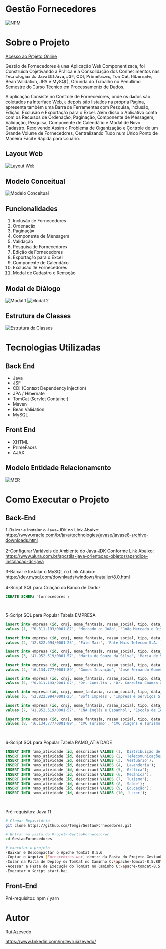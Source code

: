 
# Gestão Fornecedores
[![NPM](https://img.shields.io/npm/l/react)](https://github.com/Temgi/GestaoFornecedores/blob/main/LICENSE) 

# Sobre o Projeto

<a href="http://app-java.ddns.net:8084/Fornecedores/GestaoEmpresas.xhtml" target="_blank" rel="noopener">Acesso ao Projeto Online</a>


Gestão de Fornecedores é uma Aplicação Web Componentizada, foi Construída Objetivando a Prática e a Consolidação dos Conhecimentos nas Tecnologias do JavaEE(Java, JSF, CDI, PrimeFaces, TomCat, Hibernate, Bean Validation, JPA e MySQL), Oriunda do Trabalho no Penultimo Semestre do Curso Técnico em Processamento de Dados.

A aplicação Consiste no Controle de Fornecedores, onde os dados são coletados na Interface Web, e depois são listados na própria Página, apresenta também uma Barra de Ferramentas com Pesquisa, Inclusão, Edição, Exclusão e Exportação para o Excel. Além disso o Aplicativo conta com os Recursos de Ordenação, Paginação, Componente de Messagem, Validação, Pesquisa, Componente de Calendário e Modal de Novo Cadastro. Resolvendo Assim o Problema de Organização e Controle de um Grande Volume de Fornecedores, Centralizando Tudo num Único Ponto de Maneira Fácil e Rápida para Usuário.

## Layout Web
![Layout Web](https://github.com/Temgi/GestaoFornecedores/blob/main/assets/LayoutWeb2.png)

## Modelo Conceitual
![Modelo Conceitual](https://github.com/Temgi/GestaoFornecedores/blob/main/assets/ModeloConceitual.png)

## Funcionalidades

1. Inclusão de Fornecedores
2. Ordenação
3. Paginação
4. Componente de Mensagem
5. Validação
6. Pesquisa de Fornecedores
7. Edição de Fornecedores
8. Exportação para o Excel
9. Componente de Calendário
10. Exclusão de Fornecedores
11. Modal de Cadastro e Remoção

## Modal de Diálogo
![Modal 1](https://github.com/Temgi/GestaoFornecedores/blob/main/assets/Modal1.png) ![Modal 2](https://github.com/Temgi/GestaoFornecedores/blob/main/assets/Modal2.png)

## Estrutura de Classes
![Estrutura de Classes](https://github.com/Temgi/GestaoFornecedores/blob/main/assets/EstruturaClasses.png)

# Tecnologias Utilizadas
## Back End
- Java
- JSF
- CDI (Context Dependency Injection)
- JPA / Hibernate
- TomCat (Servlet Container)
- Maven
- Bean Validation
- MySQL
## Front End
- XHTML
- PrimeFaces
- AJAX

## Modelo Entidade Relacionamento
![MER](https://github.com/Temgi/GestaoFornecedores/blob/main/assets/MER.png)



# Como Executar o Projeto

## Back-End
1-Baixar e Instalar o Java-JDK no Link Abaixo:
<br>
https://www.oracle.com/br/java/technologies/javase/javase8-archive-downloads.html
<br><br>
2-Configurar Variáveis de Ambiente do Java-JDK Conforme Link Abaixo:
https://www.alura.com.br/apostila-java-orientacao-objetos/apendice-instalacao-do-java
<br><br>
3-Baixar e Instalar o MySQL no Link Abaixo:
<br>
https://dev.mysql.com/downloads/windows/installer/8.0.html
<br><br>
4-Script SQL para Criação do Banco de Dados
~~~sql
CREATE SCHEMA `fornecedores`;
~~~
<br>

5-Script SQL para Popular Tabela EMPRESA
~~~sql
insert into empresa (id, cnpj, nome_fantasia, razao_social, tipo, data_fundacao, ramo_atividade_id)
values (1, '70.311.193/0001-87', 'Mercado do João', 'João Mercado e Distribuidor de Alimentos Ltda', 'LTDA', '2009-03-02', 1);

insert into empresa (id, cnpj, nome_fantasia, razao_social, tipo, data_fundacao, ramo_atividade_id)
values (2, '52.822.994/0001-25', 'Fale Mais', 'Fale Mais Telecom S.A.', 'SA', '1997-12-10', 2);

insert into empresa (id, cnpj, nome_fantasia, razao_social, tipo, data_fundacao, ramo_atividade_id)
values (3, '41.952.519/0001-57', 'Maria de Souza da Silva', 'Maria de Souza da Silva', 'MEI', '2014-10-15', 3);

insert into empresa (id, cnpj, nome_fantasia, razao_social, tipo, data_fundacao, ramo_atividade_id)
values (4, '16.134.777/0001-89', 'Gomes Inovação', 'José Fernando Gomes EIRELI ME', 'EIRELI', '2009-03-02', 4);

insert into empresa (id, cnpj, nome_fantasia, razao_social, tipo, data_fundacao, ramo_atividade_id)
values (5, '70.311.193/0001-87', 'Dr. Consulta', 'Dr. Consulta Exames e Consultas Ltda', 'LTDA', '2009-03-02', 8);

insert into empresa (id, cnpj, nome_fantasia, razao_social, tipo, data_fundacao, ramo_atividade_id)
values (6, '52.822.994/0001-25', 'Soft Impress', 'Impress e Serviços S.A.', 'SA', '1997-12-10', 5);

insert into empresa (id, cnpj, nome_fantasia, razao_social, tipo, data_fundacao, ramo_atividade_id)
values (7, '41.952.519/0001-57', 'CNA Inglês e Espanhol', 'Escola de Idiomas CNA', 'MEI', '2014-10-15', 9);

insert into empresa (id, cnpj, nome_fantasia, razao_social, tipo, data_fundacao, ramo_atividade_id)
values (8, '16.134.777/0001-89', 'CVC Turismo', 'CVC Viagens e Turismo EIRELI ME', 'EIRELI', '2009-03-02', 7);
~~~
<br>

6-Script SQL para Popular Tabela RAMO_ATIVIDADE
~~~sql
INSERT INTO ramo_atividade (id, descricao) VALUES (1, 'Distribuição de alimentos');
INSERT INTO ramo_atividade (id, descricao) VALUES (2, 'Telecomunicações');
INSERT INTO ramo_atividade (id, descricao) VALUES (3, 'Vestuário');
INSERT INTO ramo_atividade (id, descricao) VALUES (4, 'Lavanderia');
INSERT INTO ramo_atividade (id, descricao) VALUES (5, 'Gráfica');
INSERT INTO ramo_atividade (id, descricao) VALUES (6, 'Mecânica');
INSERT INTO ramo_atividade (id, descricao) VALUES (7, 'Turismo');
INSERT INTO ramo_atividade (id, descricao) VALUES (8, 'Saúde');
INSERT INTO ramo_atividade (id, descricao) VALUES (9, 'Educação');
INSERT INTO ramo_atividade (id, descricao) VALUES (10, 'Lazer');
~~~
<br>

Pré-requisitos: Java 11

```bash
# Clonar Repositório
git clone https://github.com/Temgi/GestaoFornecedores.git

# Entrar na pasta do Projeto GestaoFornecedores
cd GestaoFornecedores

# executar o projeto
-Baixar e Descompactar o Apache TomCat 8.5.6
-Copiar o Arquivo [Fornecedores.war] dentro da Pasta do Projeto GestaoFornecedores
-Colar na Pasta de Deploy do TomCat no Caminho C:\apache-tomcat-8.5.88\webapps
-Acessar a Pasta de Execução do TomCat no Caminho C:\apache-tomcat-8.5.88\bin
-Executar o Script start.bat
```


## Front-End
Pré-requisitos: npm / yarn


# Autor

Rui Azevedo

https://www.linkedin.com/in/devruiazevedo/
